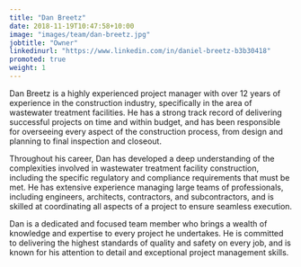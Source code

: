 ```yaml
---
title: "Dan Breetz"
date: 2018-11-19T10:47:58+10:00
image: "images/team/dan-breetz.jpg"
jobtitle: "Owner"
linkedinurl: "https://www.linkedin.com/in/daniel-breetz-b3b30418"
promoted: true
weight: 1
---
```


Dan Breetz is a highly experienced project manager with over 12 years of experience in the construction industry, specifically in the area of wastewater treatment facilities. He has a strong track record of delivering successful projects on time and within budget, and has been responsible for overseeing every aspect of the construction process, from design and planning to final inspection and closeout.

Throughout his career, Dan has developed a deep understanding of the complexities involved in wastewater treatment facility construction, including the specific regulatory and compliance requirements that must be met. He has extensive experience managing large teams of professionals, including engineers, architects, contractors, and subcontractors, and is skilled at coordinating all aspects of a project to ensure seamless execution.

Dan is a dedicated and focused team member who brings a wealth of knowledge and expertise to every project he undertakes. He is committed to delivering the highest standards of quality and safety on every job, and is known for his attention to detail and exceptional project management skills.

